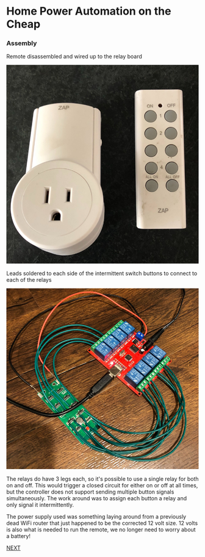 # Home Power Automation on the Cheap
### Assembly

Remote disassembled and wired up to the relay board

![Remote](/docs/images/controller.png)

Leads soldered to each side of the intermittent switch buttons to connect to each of the relays

![Assembled](/docs/images/assembled.png)

The relays do have 3 legs each, so it's possible to use a single relay for both on and off. This would trigger a closed circuit for either on or off at all times, but the controller does not support sending multiple button signals simultaneously. The work around was to assign each button a relay and only signal it intermittently.

The power supply used was something laying around from a previously dead WiFi router that just happened to be the corrected 12 volt size. 12 volts is also what is needed to run the remote, we no longer need to worry about a battery!

[NEXT](/docs/assembly.md)
